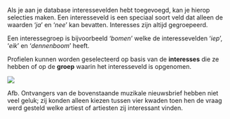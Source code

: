 Als je aan je database interessevelden hebt toegevoegd, kan je hierop
selecties maken. Een interesseveld is een speciaal soort veld dat alleen
de waarden ‘*ja*’ en ‘*nee*’ kan bevatten. Interesses zijn altijd
gegroepeerd.

Een interessegroep is bijvoorbeeld ‘*bomen*’ welke de interessevelden
‘*iep*’, ‘*eik*’ en ‘*dennenboom*’ heeft.

Profielen kunnen worden geselecteerd op basis van de **interesses** die
ze hebben of op de **groep** waarin het interesseveld is opgenomen.

![](Documentation/selectieconditiecheckoninterest.png)

Afb. Ontvangers van de bovenstaande muzikale nieuwsbrief hebben niet
veel geluk; zij konden alleen kiezen tussen vier kwaden toen hen de
vraag werd gesteld welke artiest of artiesten zij interessant vinden.
